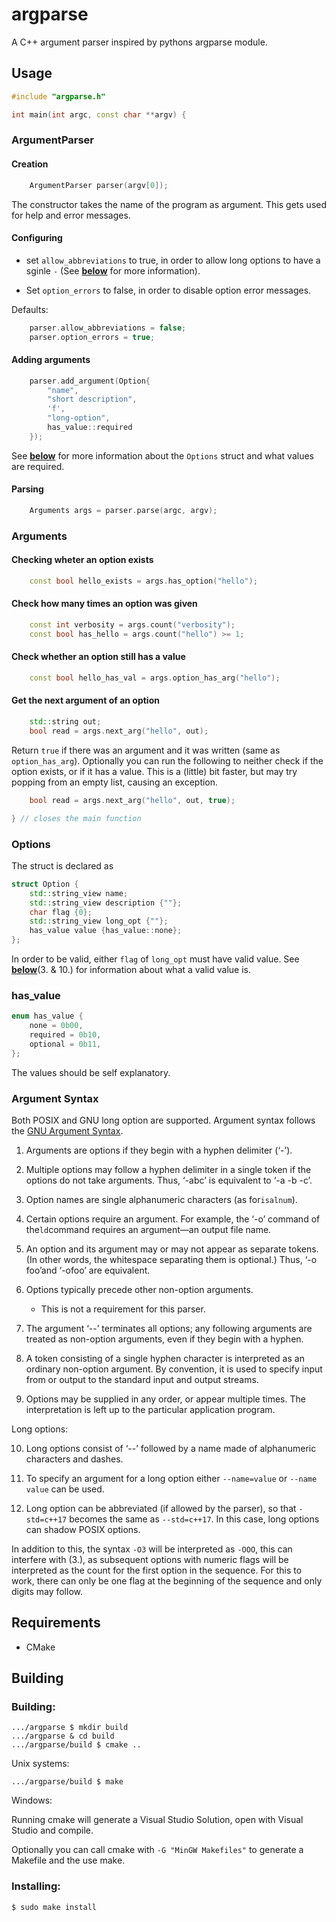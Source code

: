 # argparse

A C++ argument parser inspired by pythons argparse module.

## Usage

```cpp
#include "argparse.h"

int main(int argc, const char **argv) {
```

### ArgumentParser

#### Creation

```cpp
    ArgumentParser parser(argv[0]);
```

The constructor takes the name of the program as argument. This gets used for help and error messages.

#### Configuring

  - set `allow_abbreviations` to true, in order to allow long options to have a sginle `-` (See **[below](#Argument-Syntax)** for more information).

  - Set `option_errors` to false, in order to disable option error messages.

Defaults:

```cpp
    parser.allow_abbreviations = false;
    parser.option_errors = true;
```

#### Adding arguments

```cpp
    parser.add_argument(Option{
        "name",
        "short description",
        'f',
        "long-option",
        has_value::required
    });
```

See **[below](#Options)** for more information about the `Options` struct and what values are required.

#### Parsing

```cpp
    Arguments args = parser.parse(argc, argv);
```

### Arguments

#### Checking wheter an option exists

```cpp
    const bool hello_exists = args.has_option("hello");
```

#### Check how many times an option was given

```cpp
    const int verbosity = args.count("verbosity");
    const bool has_hello = args.count("hello") >= 1;
```

#### Check whether an option still has a value

```cpp
    const bool hello_has_val = args.option_has_arg("hello");
```

#### Get the next argument of an option

```cpp
    std::string out;
    bool read = args.next_arg("hello", out);
```

Return `true` if there was an argument and it was written (same as `option_has_arg`).
Optionally you can run the following to neither check if the option exists, or if it has a value. This is a (little) bit faster, but may try popping from an empty list, causing an exception.

```cpp
    bool read = args.next_arg("hello", out, true);

} // closes the main function
```

### Options

The struct is declared as

```cpp
struct Option {
    std::string_view name;
    std::string_view description {""};
    char flag {0};
    std::string_view long_opt {""};
    has_value value {has_value::none};
};
```

In order to be valid, either `flag` of `long_opt` must have valid value. See **[below](#Argument-Syntax)**(3. & 10.) for information about what a valid value is.

### has_value

```cpp
enum has_value {
    none = 0b00,
    required = 0b10,
    optional = 0b11,
};
```

The values should be self explanatory.

### Argument Syntax

Both POSIX and GNU long option are supported. Argument syntax follows the [GNU Argument Syntax](https://www.gnu.org/software/libc/manual/html_node/Argument-Syntax.html).

1. Arguments are options if they begin with a hyphen delimiter (‘-’).

2. Multiple options may follow a hyphen delimiter in a single token if the options do not take arguments. Thus, ‘-abc’ is equivalent to ‘-a -b -c’.

3. Option names are single alphanumeric characters (as for`isalnum`).

4. Certain options require an argument. For example, the ‘-o’ command of the`ld`command requires an argument—an output file name.

5. An option and its argument may or may not appear as separate tokens. (In other words, the whitespace separating them is optional.) Thus, ‘-o foo’and ‘-ofoo’ are equivalent.

6. Options typically precede other non-option arguments.

   - This is not a requirement for this parser.

7. The argument ‘--’ terminates all options; any following arguments are treated as non-option arguments, even if they begin with a hyphen.

8. A token consisting of a single hyphen character is interpreted as an ordinary non-option argument. By convention, it is used to specify input from or output to the standard input and output streams.

9. Options may be supplied in any order, or appear multiple times. The interpretation is left up to the particular application program.

Long options:

10. Long options consist of ‘--’ followed by a name made of alphanumeric characters and dashes.

11. To specify an argument for a long option either `--name=value` or `--name value` can be used.

12. Long option can be abbreviated (if allowed by the parser), so that `-std=c++17` becomes the same as `--std=c++17`. In this case, long options can shadow POSIX options.

In addition to this, the syntax `-O3` will be interpreted as `-OOO`, this can interfere with (3.), as subsequent options with numeric flags will be interpreted as the count for the first option in the sequence. For this to work, there can only be one flag at the beginning of the sequence and only digits may follow.

## Requirements

- CMake

## Building

### Building:

```
.../argparse $ mkdir build
.../argparse & cd build
.../argparse/build $ cmake ..
```

Unix systems:

```
.../argparse/build $ make
```

Windows:

Running cmake will generate a Visual Studio Solution, open with Visual Studio and compile.

Optionally you can call cmake with `-G "MinGW Makefiles"` to generate a Makefile and the use make.

### Installing:

```
$ sudo make install
```
